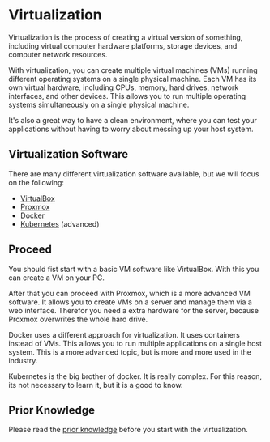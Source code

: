# Virtualization

Virtualization is the process of creating a virtual version of something, including virtual computer hardware platforms, storage devices, and computer network resources.

With virtualization, you can create multiple virtual machines (VMs) running different operating systems on a single physical machine. Each VM has its own virtual hardware, including CPUs, memory, hard drives, network interfaces, and other devices. This allows you to run multiple operating systems simultaneously on a single physical machine.

It's also a great way to have a clean environment, where you can test your applications without having to worry about messing up your host system.

## Virtualization Software

There are many different virtualization software available, but we will focus on the following:

- [VirtualBox](1_virtualbox.md)
- [Proxmox](2_proxmox.md)
- [Docker](3_docker.md)
- [Kubernetes](4_kubernetes.md) (advanced)

## Proceed

You should fist start with a basic VM software like VirtualBox. With this you can create a VM on your PC.

After that you can proceed with Proxmox, which is a more advanced VM software. It allows you to create VMs on a server and manage them via a web interface. Therefor you need a extra hardware for the server, because Proxmox overwrites the whole hard drive.

Docker uses a different approach for virtualization. It uses containers instead of VMs. This allows you to run multiple applications on a single host system. This is a more advanced topic, but is more and more used in the industry.

Kubernetes is the big brother of docker. It is really complex. For this reason, its not necessary to learn it, but it is a good to know.

## Prior Knowledge

Please read the [prior knowledge](prior_knowledge/index.md) before you start with the virtualization.
